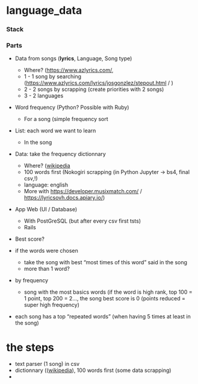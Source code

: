 ﻿# language_data

### Stack


### Parts
- Data from songs (**lyrics**, Language, Song type)
  - Where? (https://www.azlyrics.com/, 
  - 1 - 1 song by searching (https://www.azlyrics.com/lyrics/josgonzlez/stepout.html / )
  - 2 - 2 songs by scrapping (create priorities with 2 songs)
  - 3 - 2 languages
- Word frequency (Python? Possible with Ruby)
  - For a song (simple frequency sort
- List: each word we want to learn
  - In the song
  
- Data: take the frequency dictionnary
  - Where? ([wikipedia](https://en.wiktionary.org/wiki/Wiktionary:Frequency_lists) 
  - 100 words first (Nokogiri scrapping (in Python Jupyter → bs4, final csv,!)
  - language: english
  - More with https://developer.musixmatch.com/ / https://lyricsovh.docs.apiary.io/)
- App Web (UI / Database)
  - With PostGreSQL (but after every csv first tsts)
  - Rails

- Best score?
 - if the words were chosen
	- take the song with best “most times of this word” said in the song
	- more than 1 word?
 - by frequency 
	- song with the most basics words (if the word is high rank, top 100 = 1 point, top 200 = 2…, the song best score is 0 (points reduced = super high frequency) 
 - each song has a top “repeated words” (when having 5 times at least in the song)


# the steps
- text parser (1 song) in csv
- dictionnary (([wikipedia](https://en.wiktionary.org/wiki/Wiktionary:Frequency_lists)), 100 words first (some data scrapping)
- 



